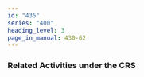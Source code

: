 ```yaml
---
id: "435"
series: "400"
heading_level: 3
page_in_manual: 430-62
---
```


### Related Activities under the CRS